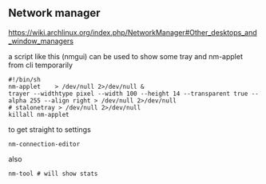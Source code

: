 ## Network manager
<https://wiki.archlinux.org/index.php/NetworkManager#Other_desktops_and_window_managers>

a script like this (nmgui) can be used to show some tray and nm-applet from cli temporarily

    #!/bin/sh
    nm-applet    > /dev/null 2>/dev/null &
    trayer --widthtype pixel --width 100 --height 14 --transparent true --alpha 255 --align right > /dev/null 2>/dev/null
    # stalonetray > /dev/null 2>/dev/null
    killall nm-applet

to get straight to settings

    nm-connection-editor
    
also
    
    nm-tool # will show stats

